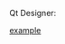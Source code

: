 Qt Designer:



<a href="[http://example.com/](https://build-system.fman.io/qt-designer-download)" target="_blank">example</a>

